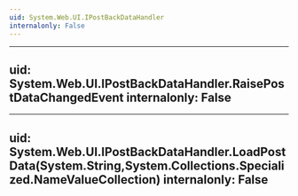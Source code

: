 ```yaml
---
uid: System.Web.UI.IPostBackDataHandler
internalonly: False
---
```


---
uid: System.Web.UI.IPostBackDataHandler.RaisePostDataChangedEvent
internalonly: False
---

---
uid: System.Web.UI.IPostBackDataHandler.LoadPostData(System.String,System.Collections.Specialized.NameValueCollection)
internalonly: False
---
